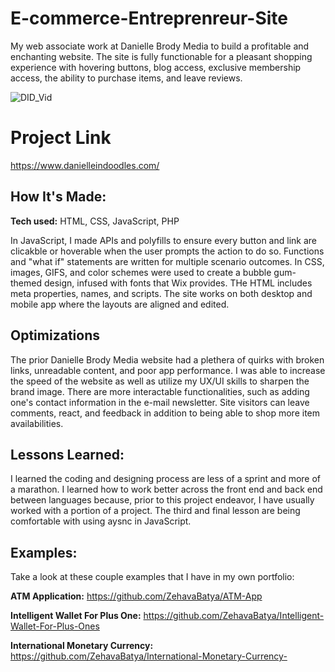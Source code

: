 # E-commerce-Entreprenreur-Site
My web associate work at Danielle Brody Media to build a profitable and enchanting website. The site is fully functionable for a pleasant shopping experience with hovering buttons, blog access, exclusive membership access, the ability to purchase items, and leave reviews. 

![DID_Vid](https://user-images.githubusercontent.com/84485729/186798396-9f7b1667-4994-4a76-8c85-92bf42d3b62d.gif)

# Project Link
https://www.danielleindoodles.com/

## How It's Made:

**Tech used:** HTML, CSS, JavaScript, PHP

In JavaScript, I made APIs and polyfills to ensure every button and link are clicakble or hoverable when the user prompts the action to do so. Functions and "what if" statements are written for multiple scenario outcomes. In CSS, images, GIFS, and color schemes were used to create a bubble gum-themed design, infused with fonts that Wix provides. THe HTML includes meta properties, names, and scripts. The site works on both desktop and mobile app where the layouts are aligned and edited. 

## Optimizations

The prior Danielle Brody Media website had a plethera of quirks with broken links, unreadable content, and poor app performance. I was able to increase the speed of the website as well as utilize my UX/UI skills to sharpen the brand image. There are more interactable functionalities, such as adding one's contact information in the e-mail newsletter. Site visitors can leave comments, react, and feedback in addition to being able to shop more item availabilities. 

## Lessons Learned:

I learned the coding and designing process are less of a sprint and more of a marathon. I learned how to work better across the front end and back end between languages because, prior to this project endeavor, I have usually worked with a portion of a project. The third and final lesson are being comfortable with using aysnc in JavaScript.

## Examples:
Take a look at these couple examples that I have in my own portfolio:

**ATM Application:** https://github.com/ZehavaBatya/ATM-App

**Intelligent Wallet For Plus One:** https://github.com/ZehavaBatya/Intelligent-Wallet-For-Plus-Ones

**International Monetary Currency:** https://github.com/ZehavaBatya/International-Monetary-Currency-
